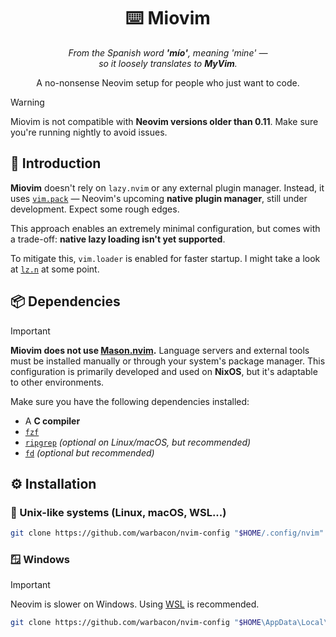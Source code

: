 <h1 align="center">⌨️ Miovim</h1>

<p align="center">
  <i>
    From the Spanish word <strong>'mío'</strong>, meaning <em>'mine'</em> —<br/>
    so it loosely translates to <strong>MyVim</strong>.
  </i>
</p>

<p align="center">
  A no-nonsense Neovim setup for people who just want to code.
</p>

> [!WARNING]
> Miovim is not compatible with **Neovim versions older than 0.11**. Make sure
> you're running nightly to avoid issues.

## 🚩 Introduction

**Miovim** doesn't rely on `lazy.nvim` or any external plugin manager.  Instead,
it uses [`vim.pack`](https://neovim.io/doc/user/pack.html#_plugin-manager) —
Neovim's upcoming **native plugin manager**, still under development. Expect
some rough edges.

This approach enables an extremely minimal configuration, but comes with a
trade-off: **native lazy loading isn't yet supported**.

To mitigate this, `vim.loader` is enabled for faster startup. I might take a
look at [`lz.n`](https://github.com/nvim-neorocks/lz.n) at some point.

## 📦 Dependencies

> [!IMPORTANT]
> **Miovim does not use
> [Mason.nvim](https://github.com/mason-org/mason.nvim).** Language servers
> and external tools must be installed manually or through your system's package
> manager. This configuration is primarily developed and used on **NixOS**, but
> it's adaptable to other environments.

Make sure you have the following dependencies installed:

- A **C compiler**
- [`fzf`](https://github.com/junegunn/fzf)
- [`ripgrep`](https://github.com/BurntSushi/ripgrep) *(optional on Linux/macOS,
  but recommended)*
- [`fd`](https://github.com/sharkdp/fd) *(optional but recommended)*

## ⚙️ Installation

### 🐧 Unix-like systems (Linux, macOS, WSL...)

```bash
git clone https://github.com/warbacon/nvim-config "$HOME/.config/nvim"
```

### 🪟 Windows

> [!IMPORTANT]
> Neovim is slower on Windows. Using
> [WSL](https://learn.microsoft.com/en-us/windows/wsl/install) is recommended.

```bash
git clone https://github.com/warbacon/nvim-config "$HOME\AppData\Local\nvim"
```
